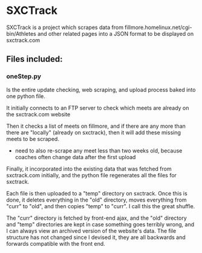 # SXCTrack
SXCTrack is a project which scrapes data from fillmore.homelinux.net/cgi-bin/Athletes and other related pages into a JSON format to be displayed on sxctrack.com

## Files included:
### oneStep.py
Is the entire update checking, web scraping, and upload process baked into one python file.

It initially connects to an FTP server to check which meets are already on the sxctrack.com website

Then it checks a list of meets on fillmore, and if there are any more than there are "locally" (already on sxctrack), then it will add these missing meets to be scraped.

* need to also re-scrape any meet less than two weeks old, because coaches often change data after the first upload

Finally, it incorporated into the existing data that was fetched from sxctrack.com initially, and the python file regenerates all the files for sxctrack.

Each file is then uploaded to a "temp" directory on sxctrack.
Once this is done, it deletes everything in the "old" directory, moves everything from "curr" to "old", and then copies "temp" to "curr". I call this the great shuffle.

The "curr" directory is fetched by front-end ajax, and the "old" directory and "temp" directories are kept in case something goes terribly wrong, and I can always view an archived version of the website's data. The file structure has not changed since I devised it, they are all backwards and forwards compatible with the front end.
